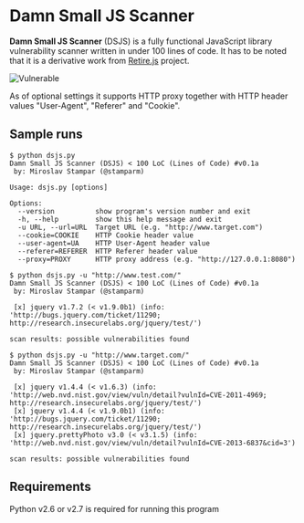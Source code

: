 Damn Small JS Scanner
=========

**Damn Small JS Scanner** (DSJS) is a fully functional JavaScript library vulnerability scanner written in under 100 lines of code. It has to be noted that it is a derivative work from [Retire.js](https://bekk.github.io/retire.js/) project.

![Vulnerable](http://i.imgur.com/RpRBvxV.png)

As of optional settings it supports HTTP proxy together with HTTP header values "User-Agent", "Referer" and "Cookie".

Sample runs
----

```
$ python dsjs.py 
Damn Small JS Scanner (DSJS) < 100 LoC (Lines of Code) #v0.1a
 by: Miroslav Stampar (@stamparm)

Usage: dsjs.py [options]

Options:
  --version          show program's version number and exit
  -h, --help         show this help message and exit
  -u URL, --url=URL  Target URL (e.g. "http://www.target.com")
  --cookie=COOKIE    HTTP Cookie header value
  --user-agent=UA    HTTP User-Agent header value
  --referer=REFERER  HTTP Referer header value
  --proxy=PROXY      HTTP proxy address (e.g. "http://127.0.0.1:8080")
```

```
$ python dsjs.py -u "http://www.test.com/"
Damn Small JS Scanner (DSJS) < 100 LoC (Lines of Code) #v0.1a
 by: Miroslav Stampar (@stamparm)

 [x] jquery v1.7.2 (< v1.9.0b1) (info: 'http://bugs.jquery.com/ticket/11290; http://research.insecurelabs.org/jquery/test/')

scan results: possible vulnerabilities found
```

```
$ python dsjs.py -u "http://www.target.com/"
Damn Small JS Scanner (DSJS) < 100 LoC (Lines of Code) #v0.1a
 by: Miroslav Stampar (@stamparm)

 [x] jquery v1.4.4 (< v1.6.3) (info: 'http://web.nvd.nist.gov/view/vuln/detail?vulnId=CVE-2011-4969; http://research.insecurelabs.org/jquery/test/')
 [x] jquery v1.4.4 (< v1.9.0b1) (info: 'http://bugs.jquery.com/ticket/11290; http://research.insecurelabs.org/jquery/test/')
 [x] jquery.prettyPhoto v3.0 (< v3.1.5) (info: 'http://web.nvd.nist.gov/view/vuln/detail?vulnId=CVE-2013-6837&cid=3')

scan results: possible vulnerabilities found
```

Requirements
----

Python v2.6 or v2.7 is required for running this program
